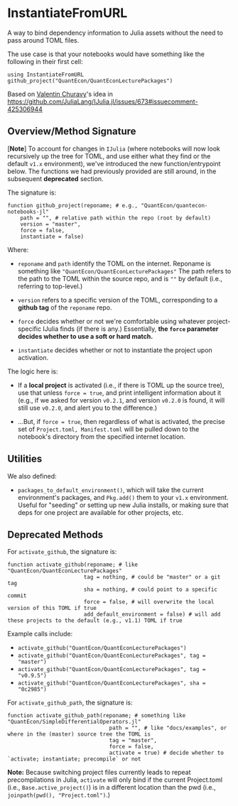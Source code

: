 # InstantiateFromURL

A way to bind dependency information to Julia assets without the need to pass around TOML files.

The use case is that your notebooks would have something like the following in their first cell:

```
using InstantiateFromURL
github_project("QuantEcon/QuantEconLecturePackages")
```

Based on [Valentin Churavy](https://github.com/vchuravy)'s idea in https://github.com/JuliaLang/IJulia.jl/issues/673#issuecomment-425306944

## Overview/Method Signature

[**Note**] To account for changes in `IJulia` (where notebooks will now look recursively up the tree for TOML, and use either what they find or the default `v1.x` environment), we've introduced the new function/entrypoint below. The functions we had previously provided are still around, in the subsequent **deprecated** section. 

The signature is:

```
function github_project(reponame; # e.g., "QuantEcon/quantecon-notebooks-jl"
    path = "", # relative path within the repo (root by default)
    version = "master",
    force = false,
    instantiate = false)
```

Where: 

* `reponame` and `path` identify the TOML on the internet. Reponame is something like `"QuantEcon/QuantEconLecturePackages"` The path refers to the path to the TOML within the source repo, and is `""` by default (i.e., referring to top-level.)

* `version` refers to a specific version of the TOML, corresponding to a **github tag** of the `reponame` repo.

* `force` decides whether or not we're comfortable using whatever project-specific IJulia finds (if there is any.) Essentially, **the `force` parameter decides whether to use a soft or hard match.**

* `instantiate` decides whether or not to instantiate the project upon activation.

The logic here is: 

* If a **local project** is activated (i.e., if there is TOML up the source tree), use that unless `force = true`, and print intelligent information about it (e.g., if we asked for version `v0.2.1`, and version `v0.2.0` is found, it will still use `v0.2.0`, and alert you to the difference.)

* ...But, if `force = true`, then regardless of what is activated, the precise set of `Project.toml, Manifest.toml` will be pulled down to the notebook's directory from the specified internet location. 

## Utilities

We also defined: 

* `packages_to_default_environment()`, which will take the current environment's packages, and `Pkg.add()` them to your `v1.x` environment. Useful for "seeding" or setting up new Julia installs, or making sure that deps for one project are available for other projects, etc.

## Deprecated Methods


For `activate_github`, the signature is:

```
function activate_github(reponame; # like "QuantEcon/QuantEconLecturePackages"
                        tag = nothing, # could be "master" or a git tag
                        sha = nothing, # could point to a specific commit
                        force = false, # will overwrite the local version of this TOML if true
                        add_default_environment = false) # will add these projects to the default (e.g., v1.1) TOML if true
```

Example calls include:

* `activate_github("QuantEcon/QuantEconLecturePackages")`
* `activate_github("QuantEcon/QuantEconLecturePackages", tag = "master")`
* `activate_github("QuantEcon/QuantEconLecturePackages", tag = "v0.9.5")`
* `activate_github("QuantEcon/QuantEconLecturePackages", sha = "0c2985")`

For `activate_github_path`, the signature is:

```
function activate_github_path(reponame; # something like "QuantEcon/SimpleDifferentialOperators.jl"
                                path = "", # like "docs/examples", or where in the (master) source tree the TOML is
                                tag = "master",
                                force = false,
                                activate = true) # decide whether to `activate; instantiate; precompile` or not
```

**Note:** Because switching project files currently leads to repeat precompilations in Julia, `activate` will only bind if the current Project.toml (i.e., `Base.active_project()`) is in a different location than the pwd (i.e., `joinpath(pwd(), "Project.toml")`.)
